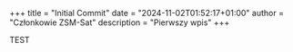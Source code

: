 +++
title = "Initial Commit"
date = "2024-11-02T01:52:17+01:00"
author = "Członkowie ZSM-Sat"
description = "Pierwszy wpis"
+++

TEST
